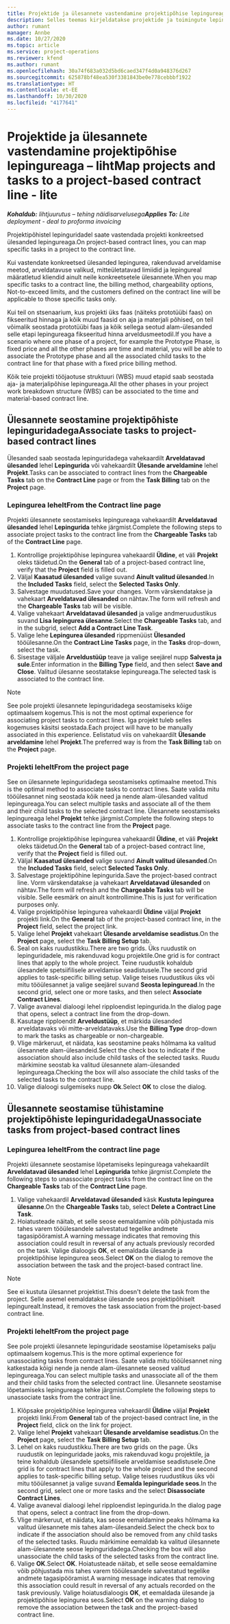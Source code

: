 ```yaml
---
title: Projektide ja ülesannete vastendamine projektipõhise lepingureaga – liht
description: Selles teemas kirjeldatakse projektide ja toimingute lepingureale lisamist ja sealt eemaldamist.
author: rumant
manager: Annbe
ms.date: 10/27/2020
ms.topic: article
ms.service: project-operations
ms.reviewer: kfend
ms.author: rumant
ms.openlocfilehash: 30a74f683a032d5bd6caed347f4d0a948376d267
ms.sourcegitcommit: 625878bf48ea530f3381843be0e778cebbbf1922
ms.translationtype: HT
ms.contentlocale: et-EE
ms.lasthandoff: 10/30/2020
ms.locfileid: "4177641"
---
```

# <a name="map-projects-and-tasks-to-a-project-based-contract-line---lite"></a><span data-ttu-id="628df-103">Projektide ja ülesannete vastendamine projektipõhise lepingureaga – liht</span><span class="sxs-lookup"><span data-stu-id="628df-103">Map projects and tasks to a project-based contract line - lite</span></span>

<span data-ttu-id="628df-104">_**Kohaldub:** lihtjuurutus – tehing näidisarvelusega_</span><span class="sxs-lookup"><span data-stu-id="628df-104">_**Applies To:** Lite deployment - deal to proforma invoicing_</span></span>

<span data-ttu-id="628df-105">Projektipõhistel lepinguridadel saate vastendada projekti konkreetsed ülesanded lepingureaga.</span><span class="sxs-lookup"><span data-stu-id="628df-105">On project-based contract lines, you can map specific tasks in a project to the contract line.</span></span>

<span data-ttu-id="628df-106">Kui vastendate konkreetsed ülesanded lepingurea, rakenduvad arveldamise meetod, arveldatavuse valikud, mitteületatavad limiidid ja lepingureal määratletud kliendid ainult neile konkreetsetele ülesannete.</span><span class="sxs-lookup"><span data-stu-id="628df-106">When you map specific tasks to a contract line, the billing method, chargeability options, Not-to-exceed limits, and the customers defined on the contract line will be applicable to those specific tasks only.</span></span>

<span data-ttu-id="628df-107">Kui teil on stsenaarium, kus projekti üks faas (näiteks prototüübi faas) on fikseeritud hinnaga ja kõik muud faasid on aja ja materjali põhised, on teil võimalik seostada prototüübi faas ja kõik sellega seotud alam-ülesanded selle etapi lepingureaga fikseeritud hinna arveldusmeetodil.</span><span class="sxs-lookup"><span data-stu-id="628df-107">If you have a scenario where one phase of a project, for example the Prototype Phase, is fixed price and all the other phases are time and material, you will be able to associate the Prototype phase and all the associated child tasks to the contract line for that phase with a fixed price billing method.</span></span>

<span data-ttu-id="628df-108">Kõik teie projekti tööjaotuse struktuuri (WBS) muud etapid saab seostada aja- ja materjalipõhise lepingureaga.</span><span class="sxs-lookup"><span data-stu-id="628df-108">All the other phases in your project work breakdown structure (WBS) can be associated to the time and material-based contract line.</span></span>

## <a name="associate-tasks-to-project-based-contract-lines"></a><span data-ttu-id="628df-109">Ülesannete seostamine projektipõhiste lepinguridadega</span><span class="sxs-lookup"><span data-stu-id="628df-109">Associate tasks to project-based contract lines</span></span>

<span data-ttu-id="628df-110">Ülesanded saab seostada lepinguridadega vahekaardilt **Arveldatavad ülesanded** lehel **Lepingurida** või vahekaardilt **Ülesande arveldamine** lehel **Projekt**.</span><span class="sxs-lookup"><span data-stu-id="628df-110">Tasks can be associated to contract lines from the **Chargeable Tasks** tab on the **Contract Line** page or from the **Task Billing** tab on the **Project** page.</span></span>

### <a name="from-the-contract-line-page"></a><span data-ttu-id="628df-111">Lepingurea lehelt</span><span class="sxs-lookup"><span data-stu-id="628df-111">From the Contract line page</span></span>

<span data-ttu-id="628df-112">Projekti ülesannete seostamiseks lepingureaga vahekaardilt **Arveldatavad ülesanded** lehel **Lepingurida** tehke järgmist.</span><span class="sxs-lookup"><span data-stu-id="628df-112">Complete the following steps to associate project tasks to the contract line from the **Chargeable Tasks** tab of the **Contract Line** page.</span></span>

1. <span data-ttu-id="628df-113">Kontrollige projektipõhise lepingurea vahekaardil **Üldine**, et väli **Projekt** oleks täidetud.</span><span class="sxs-lookup"><span data-stu-id="628df-113">On the **General** tab of a project-based contract line, verify that the **Project** field is filled out.</span></span>
2. <span data-ttu-id="628df-114">Väljal **Kaasatud ülesanded** valige suvand **Ainult valitud ülesanded**.</span><span class="sxs-lookup"><span data-stu-id="628df-114">In the **Included Tasks** field, select the **Selected Tasks Only**.</span></span>
3. <span data-ttu-id="628df-115">Salvestage muudatused.</span><span class="sxs-lookup"><span data-stu-id="628df-115">Save your changes.</span></span> <span data-ttu-id="628df-116">Vorm värskendatakse ja vahekaart **Arveldatavad ülesanded** on nähtav.</span><span class="sxs-lookup"><span data-stu-id="628df-116">The form will refresh and the **Chargeable Tasks** tab will be visible.</span></span>
4. <span data-ttu-id="628df-117">Valige vahekaart **Arveldatavad ülesanded** ja valige andmeruudustikus suvand **Lisa lepingurea ülesanne**.</span><span class="sxs-lookup"><span data-stu-id="628df-117">Select the **Chargeable Tasks** tab, and in the subgrid, select **Add a Contract Line Task**.</span></span>
5. <span data-ttu-id="628df-118">Valige lehe **Lepingurea ülesanded** rippmenüüst **Ülesanded** tööülesanne.</span><span class="sxs-lookup"><span data-stu-id="628df-118">On the **Contract Line Tasks** page, in the **Tasks** drop-down, select the task.</span></span> 
6. <span data-ttu-id="628df-119">Sisestage väljale **Arveldustüüp** teave ja valige seejärel nupp **Salvesta ja sule**.</span><span class="sxs-lookup"><span data-stu-id="628df-119">Enter information in the **Billing Type** field, and then select **Save and Close**.</span></span> <span data-ttu-id="628df-120">Valitud ülesanne seostatakse lepingureaga.</span><span class="sxs-lookup"><span data-stu-id="628df-120">The selected task is associated to the contract line.</span></span>

> [!NOTE]
> <span data-ttu-id="628df-121">See pole projekti ülesannete lepinguridadega seostamiseks kõige optimaalsem kogemus.</span><span class="sxs-lookup"><span data-stu-id="628df-121">This is not the most optimal experience for associating project tasks to contract lines.</span></span> <span data-ttu-id="628df-122">Iga projekt tuleb selles kogemuses käsitsi seostada.</span><span class="sxs-lookup"><span data-stu-id="628df-122">Each project will have to be manually associated in this experience.</span></span> <span data-ttu-id="628df-123">Eelistatud viis on vahekaardilt **Ülesande arveldamine** lehel **Projekt**.</span><span class="sxs-lookup"><span data-stu-id="628df-123">The preferred way is from the **Task Billing** tab on the **Project** page.</span></span>

### <a name="from-the-project-page"></a><span data-ttu-id="628df-124">Projekti lehelt</span><span class="sxs-lookup"><span data-stu-id="628df-124">From the project page</span></span>

<span data-ttu-id="628df-125">See on ülesannete lepinguridadega seostamiseks optimaalne meetod.</span><span class="sxs-lookup"><span data-stu-id="628df-125">This is the optimal method to associate tasks to contract lines.</span></span> <span data-ttu-id="628df-126">Saate valida mitu tööülesannet ning seostada kõik need ja nende alam-ülesanded valitud lepingureaga.</span><span class="sxs-lookup"><span data-stu-id="628df-126">You can select multiple tasks and associate all of the them and their child tasks to the selected contract line.</span></span> <span data-ttu-id="628df-127">Ülesannete seostamiseks lepingureaga lehel **Projekt** tehke järgmist.</span><span class="sxs-lookup"><span data-stu-id="628df-127">Complete the following steps to associate tasks to the contract line from the **Project** page.</span></span>

1. <span data-ttu-id="628df-128">Kontrollige projektipõhise lepingurea vahekaardil **Üldine**, et väli **Projekt** oleks täidetud.</span><span class="sxs-lookup"><span data-stu-id="628df-128">On the **General** tab of a project-based contract line, verify that the **Project** field is filled out.</span></span>
2. <span data-ttu-id="628df-129">Väljal **Kaasatud ülesanded** valige suvand **Ainult valitud ülesanded**.</span><span class="sxs-lookup"><span data-stu-id="628df-129">On the **Included Tasks** field, select **Selected Tasks Only**.</span></span>
3. <span data-ttu-id="628df-130">Salvestage projektipõhine lepingurida.</span><span class="sxs-lookup"><span data-stu-id="628df-130">Save the project-based contract line.</span></span> <span data-ttu-id="628df-131">Vorm värskendatakse ja vahekaart **Arveldatavad ülesanded** on nähtav.</span><span class="sxs-lookup"><span data-stu-id="628df-131">The form will refresh and the **Chargeable Tasks** tab will be visible.</span></span> <span data-ttu-id="628df-132">Selle eesmärk on ainult kontrollimine.</span><span class="sxs-lookup"><span data-stu-id="628df-132">This is just for verification purposes only.</span></span>
4. <span data-ttu-id="628df-133">Valige projektipõhise lepingurea vahekaardil **Üldine** väljal **Projekt** projekti link.</span><span class="sxs-lookup"><span data-stu-id="628df-133">On the **General** tab of the project-based contract line, in the **Project** field, select the project link.</span></span>
5. <span data-ttu-id="628df-134">Valige lehel **Projekt** vahekaart **Ülesande arveldamise seadistus**.</span><span class="sxs-lookup"><span data-stu-id="628df-134">On the **Project** page, select the **Task Billing Setup** tab.</span></span>
6. <span data-ttu-id="628df-135">Seal on kaks ruudustikku.</span><span class="sxs-lookup"><span data-stu-id="628df-135">There are two grids.</span></span> <span data-ttu-id="628df-136">Üks ruudustik on lepinguridadele, mis rakenduvad kogu projektile.</span><span class="sxs-lookup"><span data-stu-id="628df-136">One grid is for contract lines that apply to the whole project.</span></span> <span data-ttu-id="628df-137">Teine ruudustik kohaldub ülesandele spetsiifilisele arveldamise seadistusele.</span><span class="sxs-lookup"><span data-stu-id="628df-137">The second grid applies to task-specific billing setup.</span></span> <span data-ttu-id="628df-138">Valige teises ruudustikus üks või mitu tööülesannet ja valige seejärel suvand **Seosta lepinguread**.</span><span class="sxs-lookup"><span data-stu-id="628df-138">In the second grid, select one or more tasks, and then select **Associate Contract Lines**.</span></span>
7. <span data-ttu-id="628df-139">Valige avaneval dialoogi lehel ripploendist lepingurida.</span><span class="sxs-lookup"><span data-stu-id="628df-139">In the dialog page that opens, select a contract line from the drop-down.</span></span>
8. <span data-ttu-id="628df-140">Kasutage ripploendit **Arveldustüüp**, et märkida ülesanded arveldatavaks või mitte-arveldatavaks.</span><span class="sxs-lookup"><span data-stu-id="628df-140">Use the **Billing Type** drop-down to mark the tasks as chargeable or non-chargeable.</span></span>
9. <span data-ttu-id="628df-141">Vlige märkeruut, et näidata, kas seostamine peaks hõlmama ka valitud ülesannete alam-ülesandeid.</span><span class="sxs-lookup"><span data-stu-id="628df-141">Select the check box to indicate if the association should also include child tasks of the selected tasks.</span></span> <span data-ttu-id="628df-142">Ruudu märkimine seostab ka valitud ülesannete alam-ülesanded lepingureaga.</span><span class="sxs-lookup"><span data-stu-id="628df-142">Checking the box will also associate the child tasks of the selected tasks to the contract line.</span></span>
10. <span data-ttu-id="628df-143">Valige dialoogi sulgemiseks nupp **Ok**.</span><span class="sxs-lookup"><span data-stu-id="628df-143">Select **OK** to close the dialog.</span></span>

## <a name="unassociate-tasks-from-project-based-contract-lines"></a><span data-ttu-id="628df-144">Ülesannete seostamise tühistamine projektipõhiste lepinguridadega</span><span class="sxs-lookup"><span data-stu-id="628df-144">Unassociate tasks from project-based contract lines</span></span>

### <a name="from-the-contract-line-page"></a><span data-ttu-id="628df-145">Lepingurea lehelt</span><span class="sxs-lookup"><span data-stu-id="628df-145">From the contract line page</span></span>

<span data-ttu-id="628df-146">Projekti ülesannete seostamise lõpetamiseks lepingureaga vahekaardilt **Arveldatavad ülesanded** lehel **Lepingurida** tehke järgmist.</span><span class="sxs-lookup"><span data-stu-id="628df-146">Complete the following steps to unassociate project tasks from the contract line on the **Chargeable Tasks** tab of the **Contract Line** page.</span></span>

1. <span data-ttu-id="628df-147">Valige vahekaardil **Arveldatavad ülesanded** käsk **Kustuta lepingurea ülesanne**.</span><span class="sxs-lookup"><span data-stu-id="628df-147">On the **Chargeable Tasks** tab, select **Delete a Contract Line Task**.</span></span>
2. <span data-ttu-id="628df-148">Hoiatusteade näitab, et selle seose eemaldamine võib põhjustada mis tahes varem tööülesandele salvestatud tegelike andmete tagasipööramist.</span><span class="sxs-lookup"><span data-stu-id="628df-148">A warning message indicates that removing this association could result in reversal of any actuals previously recorded on the task.</span></span> <span data-ttu-id="628df-149">Valige dialoogis **OK**, et eemaldada ülesande ja projektipõhise lepingurea seos.</span><span class="sxs-lookup"><span data-stu-id="628df-149">Select **OK** on the dialog to remove the association between the task and the project-based contract line.</span></span> 

> [!NOTE]
> <span data-ttu-id="628df-150">See ei kustuta ülesannet projektist.</span><span class="sxs-lookup"><span data-stu-id="628df-150">This doesn't delete the task from the project.</span></span> <span data-ttu-id="628df-151">Selle asemel eemaldatakse ülesande seos projektipõhiselt lepingurealt.</span><span class="sxs-lookup"><span data-stu-id="628df-151">Instead, it removes the task association from the project-based contract line.</span></span>

### <a name="from-the-project-page"></a><span data-ttu-id="628df-152">Projekti lehelt</span><span class="sxs-lookup"><span data-stu-id="628df-152">From the project page</span></span>

<span data-ttu-id="628df-153">See pole projekti ülesannete lepinguridade seostamise lõpetamiseks palju optimaalsem kogemus.</span><span class="sxs-lookup"><span data-stu-id="628df-153">This is the more optimal experience for unassociating tasks from contract lines.</span></span> <span data-ttu-id="628df-154">Saate valida mitu tööülesannet ning katkestada kõigi nende ja nende alam-ülesannete seosed valitud lepingureaga.</span><span class="sxs-lookup"><span data-stu-id="628df-154">You can select multiple tasks and unassociate all of the them and their child tasks from the selected contract line.</span></span> <span data-ttu-id="628df-155">Ülesannete seostamise lõpetamiseks lepingureaga tehke järgmist.</span><span class="sxs-lookup"><span data-stu-id="628df-155">Complete the following steps to unassociate tasks from the contract line.</span></span>

1. <span data-ttu-id="628df-156">Klõpsake projektipõhise lepingurea vahekaardil **Üldine** väljal **Projekt** projekti linki.</span><span class="sxs-lookup"><span data-stu-id="628df-156">From **General** tab of the project-based contract line, in the **Project** field, click on the link for project.</span></span>
2. <span data-ttu-id="628df-157">Valige lehel **Projekt** vahekaart **Ülesande arveldamise seadistus**.</span><span class="sxs-lookup"><span data-stu-id="628df-157">On the **Project** page, select the **Task Billing Setup** tab.</span></span>
3. <span data-ttu-id="628df-158">Lehel on kaks ruudustikku.</span><span class="sxs-lookup"><span data-stu-id="628df-158">There are two grids on the page.</span></span> <span data-ttu-id="628df-159">Üks ruudustik on lepinguridade jaoks, mis rakenduvad kogu projektile, ja teine kohaldub ülesandele spetsiifilisele arveldamise seadistusele.</span><span class="sxs-lookup"><span data-stu-id="628df-159">One grid is for contract lines that apply to the whole project and the second applies to task-specific billing setup.</span></span> <span data-ttu-id="628df-160">Valige teises ruudustikus üks või mitu tööülesannet ja valige suvand **Eemalda lepinguridade seos**.</span><span class="sxs-lookup"><span data-stu-id="628df-160">In the second grid, select one or more tasks and the select **Disassociate Contract Lines**.</span></span>
4. <span data-ttu-id="628df-161">Valige avaneval dialoogi lehel ripploendist lepingurida.</span><span class="sxs-lookup"><span data-stu-id="628df-161">In the  dialog page that opens, select a contract line from the drop-down.</span></span>
5. <span data-ttu-id="628df-162">Vlige märkeruut, et näidata, kas seose eemaldamine peaks hõlmama ka valitud ülesannete mis tahes alam-ülesandeid.</span><span class="sxs-lookup"><span data-stu-id="628df-162">Select the check box to indicate if the association should also be removed from any child tasks of the selected tasks.</span></span> <span data-ttu-id="628df-163">Ruudu märkimine eemaldab ka valitud ülesannete alam-ülesannete seose lepinguridadega.</span><span class="sxs-lookup"><span data-stu-id="628df-163">Checking the box will also unassociate the child tasks of the selected tasks from the contract line.</span></span>
6. <span data-ttu-id="628df-164">Valige **OK**.</span><span class="sxs-lookup"><span data-stu-id="628df-164">Select **OK**.</span></span> <span data-ttu-id="628df-165">Hoiatusteade näitab, et selle seose eemaldamine võib põhjustada mis tahes varem tööülesandele salvestatud tegelike andmete tagasipööramist.</span><span class="sxs-lookup"><span data-stu-id="628df-165">A warning message indicates that removing this association could result in reversal of any actuals recorded on the task previously.</span></span> <span data-ttu-id="628df-166">Valige hoiatusdialoogis **OK**, et eemaldada ülesande ja projektipõhise lepingurea seos.</span><span class="sxs-lookup"><span data-stu-id="628df-166">Select **OK** on the warning dialog to remove the association between the task and the project-based contract line.</span></span>
